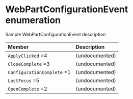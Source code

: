 # WebPartConfigurationEvent enumeration
Sample WebPartConfigurationEvent description

| Member	   | Description|
|:-------------|:-------|
|`ApplyClicked` =4      | (undocumented) |
|`CloseComplete` =3      | (undocumented) |
|`ConfigurationComplete` =1      | (undocumented) |
|`LostFocus` =5      | (undocumented) |
|`OpenComplete` =2      | (undocumented) |
